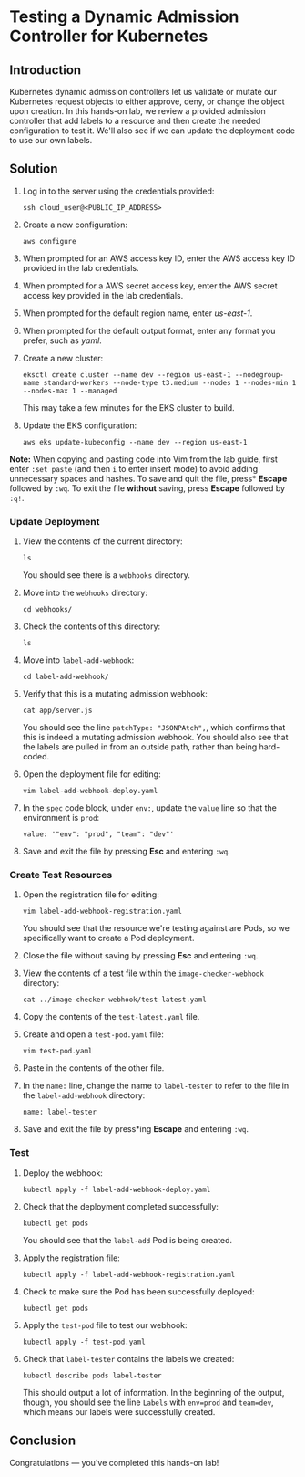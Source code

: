 # Testing a Dynamic Admission Controller for Kubernetes
 
## Introduction
 
Kubernetes dynamic admission controllers let us validate or mutate our Kubernetes request objects to either approve, deny, or change the object upon creation. In this hands-on lab, we review a provided admission controller that add labels to a resource and then create the needed configuration to test it. We'll also see if we can update the deployment code to use our own labels.
 
## Solution
 
1. Log in to the server using the credentials provided:

    ```
    ssh cloud_user@<PUBLIC_IP_ADDRESS>
    ```
 
 2. Create a new configuration:
 
    ```
    aws configure
    ```
 
 3. When prompted for an AWS access key ID, enter the AWS access key ID provided in the lab credentials.
 4. When prompted for a AWS secret access key, enter the AWS secret access key provided in the lab credentials.
 5. When prompted for the default region name, enter *us-east-1*.
 6. When prompted for the default output format, enter any format you prefer, such as *yaml*.
 7. Create a new cluster:
 
    ```
    eksctl create cluster --name dev --region us-east-1 --nodegroup-name standard-workers --node-type t3.medium --nodes 1 --nodes-min 1 --nodes-max 1 --managed
    ```
    
    This may take a few minutes for the EKS cluster to build.
 
 8. Update the EKS configuration:

    ```
    aws eks update-kubeconfig --name dev --region us-east-1
    ```

**Note:** When copying and pasting code into Vim from the lab guide, first enter `:set paste` (and then `i` to enter insert mode) to avoid adding unnecessary spaces and hashes. To save and quit the file, press* **Escape** followed by `:wq`. To exit the file **without** saving, press **Escape** followed by `:q!`.
 
### Update Deployment
  
 1. View the contents of the current directory:
 
    ```
    ls
    ```
    
    You should see there is a `webhooks` directory.
 
 2. Move into the `webhooks` directory:
 
    ```
    cd webhooks/
    ```
 
 3. Check the contents of this directory:
 
    ```
    ls
    ```
 
 4. Move into `label-add-webhook`:
 
    ```
    cd label-add-webhook/
    ```
 
 5. Verify that this is a mutating admission webhook:
 
    ```
    cat app/server.js
    ```
    
    You should see the line `patchType: "JSONPAtch",`, which confirms that this is indeed a mutating admission webhook. You should also see that the labels are pulled in from an outside path, rather than being hard-coded.
    
 6. Open the deployment file for editing:
 
    ```
    vim label-add-webhook-deploy.yaml
    ```
 
 7. In the `spec` code block, under `env:`, update the `value` line so that the environment is `prod`:
 
    ```
    value: '"env": "prod", "team": "dev"'
    ```

 8. Save and exit the file by pressing **Esc** and entering `:wq`.

### Create Test Resources
 
 1. Open the registration file for editing:
 
    ```
    vim label-add-webhook-registration.yaml
    ```
    
    You should see that the resource we're testing against are Pods, so we specifically want to create a Pod deployment.

 2. Close the file without saving by pressing **Esc** and entering `:wq`.
 3. View the contents of a test file within the `image-checker-webhook` directory:

    ```
    cat ../image-checker-webhook/test-latest.yaml
    ```

 4. Copy the contents of the `test-latest.yaml` file.
 5. Create and open a `test-pod.yaml` file:

    ```
    vim test-pod.yaml
    ```

 6. Paste in the contents of the other file.
 7. In the `name:` line, change the name to `label-tester` to refer to the file in the `label-add-webhook` directory:

    ```
    name: label-tester
    ```

 8. Save and exit the file by press*ing **Escape** and entering `:wq`.

### Test
 
 1. Deploy the webhook:
 
    ```
    kubectl apply -f label-add-webhook-deploy.yaml
    ```
 
 2. Check that the deployment completed successfully:
 
    ```
    kubectl get pods
    ```
    
    You should see that the `label-add` Pod is being created.
 
 3. Apply the registration file:
 
    ```
    kubectl apply -f label-add-webhook-registration.yaml
    ```
 
 4. Check to make sure the Pod has been successfully deployed:
 
    ```
    kubectl get pods
    ```
 
 5. Apply the `test-pod` file to test our webhook:
 
    ```
    kubectl apply -f test-pod.yaml
    ```
    
 6. Check that `label-tester` contains the labels we created:
 
    ```
    kubectl describe pods label-tester
    ```
    
    This should output a lot of information. In the beginning of the output, though, you should see the line `Labels` with `env=prod` and `team=dev`, which means our labels were successfully created. 
 
## Conclusion
 
Congratulations — you've completed this hands-on lab!
